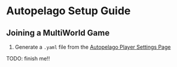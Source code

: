 # Autopelago Setup Guide

## Joining a MultiWorld Game
1. Generate a `.yaml` file from the [Autopelago Player Settings Page](/games/autopelago/player-settings)

TODO: finish me!!
